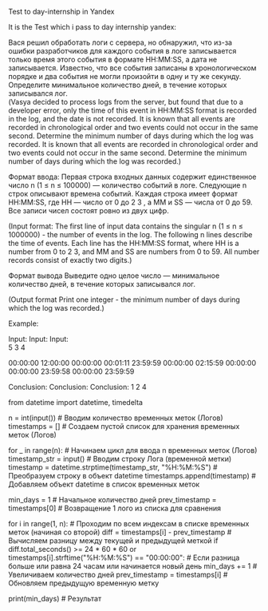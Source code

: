 Test to day-internship in Yandex

It is the Test which i pass to day internship yandex:


Вася решил обработать логи с сервера, но обнаружил, что из-за ошибки разработчиков для каждого события в логе записывается только время этого события в формате HH:MM:SS, а дата не записывается.
Известно, что все события записаны в хронологическом порядке и два события не могли произойти в одну и ту же секунду. Определите минимальное количество дней, в течение которых записывался лог.		
													(Vasya decided to process logs from the server, but found that due to a developer error, only the time of this event in HH:MM:SS format is recorded in the log, and the date is not recorded.
It is known that all events are recorded in chronological order and two events could not occur in the same second. Determine the minimum number of days during which the log was recorded.
It is known that all events are recorded in chronological order and two events could not occur in the same second. Determine the minimum number of days during which the log was recorded.)


Формат ввода:
Первая строка входных данных содержит единственное число n (1 ≤ n ≤ 100000) — количество событий в логе. Следующие n строк описывают времена событий. Каждая строка имеет формат HH:MM:SS, где HH — число от 0 до 2 3 , а MM и SS — числа от 0 до 59. Все записи чисел состоят ровно из двух цифр.

(Input format:
The first line of input data contains the singular n (1 ≤ n ≤ 1000000) - the number of events in the log. The following n lines describe the time of events. Each line has the HH:MM:SS format, where HH is a number from 0 to 2 3, and MM and SS are numbers from 0 to 59. All number records consist of exactly two digits.)

Формат вывода
Выведите одно целое число — минимальное количество дней, в течение которых записывался лог.

(Output format
Print one integer - the minimum number of days during which the log was recorded.)



Example:

Input:                      Input:                             Input:       
5                              3   		                       	4

00:00:00                  12:00:00                           00:00:00
00:01:11                   23:59:59                          00:00:00
02:15:59                   00:00:00                           00:00:00
23:59:58                                                       00:00:00
23:59:59                    

Conclusion:             Conclusion:                       Conclusion:
     1			              2			                            4























from datetime import datetime, timedelta

n = int(input())                                        # Вводим количество временных меток (Логов)
timestamps = []                                         # Создаем пустой список для хранения временных меток (Логов)



for _ in range(n):                                                                              # Начинаем цикл для ввода n временных меток (Логов)
    timestamp_str = input()                                                                     # Вводим строку Лога (временной метки)
    timestamp = datetime.strptime(timestamp_str, "%H:%M:%S")                                  # Преобразуем строку в объект datetime
    timestamps.append(timestamp)                                                              # Добавляем объект datetime в список временных меток




min_days = 1                                                                                    # Начальное количество дней
prev_timestamp = timestamps[0]                                                                # Возвращение 1 лого из списка для сравнения

for i in range(1, n):                                                                        # Проходим по всем индексам в списке временных меток (начиная со второй)
    diff = timestamps[i] - prev_timestamp                                                        # Вычисляем разницу между текущей и предыдущей меткой
    if diff.total_seconds() >= 24 * 60 * 60 or timestamps[i].strftime("%H:%M:%S") == "00:00:00":      # Если разница больше или равна 24 часам или начинается новый день
        min_days += 1                                                            # Увеличиваем количество дней
    prev_timestamp = timestamps[i]                                               # Обновляем предыдущую временную метку

print(min_days)  # Результат



